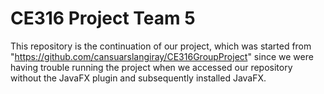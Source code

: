 # CE316 Project Team 5

This repository is the continuation of our project, which was started from "https://github.com/cansuarslangiray/CE316GroupProject" since we were having trouble running the project when we accessed our repository without the JavaFX plugin and subsequently installed JavaFX.
